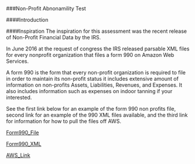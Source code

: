 ###Non-Profit Abnonamility Test

####Introduction


####Inspiration
The inspiration for this assessment was the recent release of Non-Profit Financial Data by the IRS.

In June 2016 at the request of congress the IRS released parsable XML files for every nonprofit organization that files a form 990 on Amazon Web Services.

A form 990 is the form that every non-profit organization is required to file in order to maintain its non-profit status it includes extensive amount of  information on non-profits Assets, Liabilities, Revenues, and Expenses.  It also includes information such as expenses on indoor tanning if your interested.

See the first link below for an example of the form 990 non profits file, second link for an example of the 990 XML files available, and the third link for information for how to pull the files off AWS.

[Form990_File](Form_990Duke.pdf)

[Form990_XML](990sample.xml)

[AWS_Link](https://aws.amazon.com/public-datasets/irs-990/)






